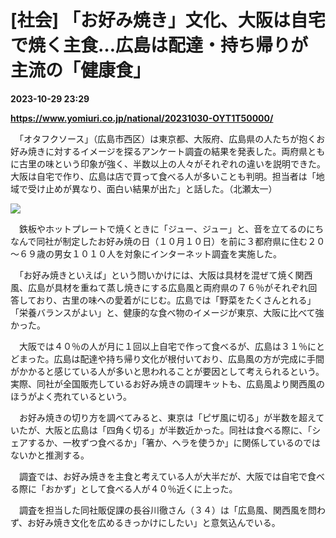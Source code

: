 # [社会] 「お好み焼き」文化、大阪は自宅で焼く主食…広島は配達・持ち帰りが主流の「健康食」

**2023-10-29 23:29**

**https://www.yomiuri.co.jp/national/20231030-OYT1T50000/**

　「オタフクソース」（広島市西区）は東京都、大阪府、広島県の人たちが抱くお好み焼きに対するイメージを探るアンケート調査の結果を発表した。両府県ともに古里の味という印象が強く、半数以上の人々がそれぞれの違いを説明できた。大阪は自宅で作り、広島は店で買って食べる人が多いことも判明。担当者は「地域で受け止めが異なり、面白い結果が出た」と話した。（北瀬太一）

[![](https://www.yomiuri.co.jp/media/2023/10/20231030-OYT1I50000-1.jpg)](https://www.yomiuri.co.jp/pluralphoto/20231030-OYT1I50000/)

　鉄板やホットプレートで焼くときに「ジュー、ジュー」と、音を立てるのにちなんで同社が制定したお好み焼の日（１０月１０日）を前に３都府県に住む２０～６９歳の男女１０１０人を対象にインターネット調査を実施した。

　「お好み焼きといえば」という問いかけには、大阪は具材を混ぜて焼く関西風、広島が具材を重ねて蒸し焼きにする広島風と両府県の７６％がそれぞれ回答しており、古里の味への愛着がにじむ。広島では「野菜をたくさんとれる」「栄養バランスがよい」と、健康的な食べ物のイメージが東京、大阪に比べて強かった。

　大阪では４０％の人が月に１回以上自宅で作って食べるが、広島は３１％にとどまった。広島は配達や持ち帰り文化が根付いており、広島風の方が完成に手間がかかると感じている人が多いと思われることが要因として考えられるという。実際、同社が全国販売しているお好み焼きの調理キットも、広島風より関西風のほうがよく売れているという。

　お好み焼きの切り方を調べてみると、東京は「ピザ風に切る」が半数を超えていたが、大阪と広島は「四角く切る」が半数近かった。同社は食べる際に、「シェアするか、一枚ずつ食べるか」「箸か、ヘラを使うか」に関係しているのではないかと推測する。

　調査では、お好み焼きを主食と考えている人が大半だが、大阪では自宅で食べる際に「おかず」として食べる人が４０％近くに上った。

　調査を担当した同社販促課の長谷川徹さん（３４）は「広島風、関西風を問わず、お好み焼き文化を広めるきっかけにしたい」と意気込んでいる。